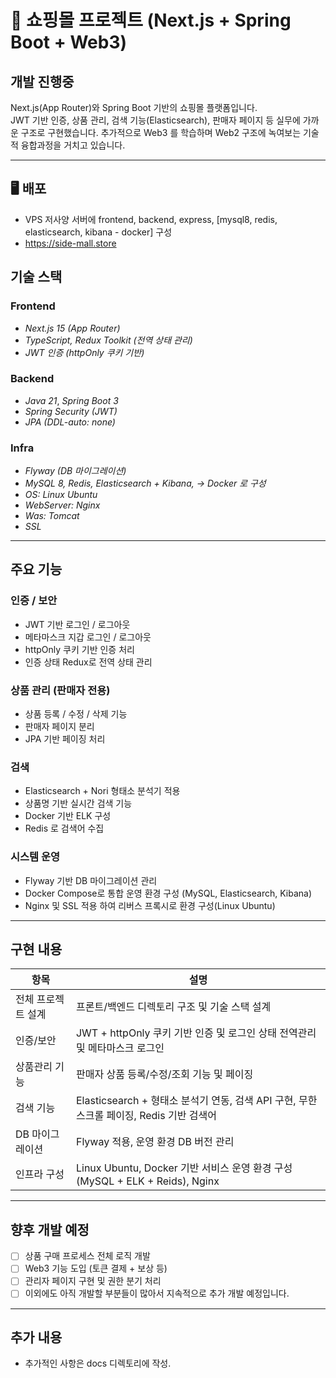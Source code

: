 # 🛒 쇼핑몰 프로젝트 (Next.js + Spring Boot + Web3)

## 개발 진행중

Next.js(App Router)와 Spring Boot 기반의 쇼핑몰 플랫폼입니다.  
JWT 기반 인증, 상품 관리, 검색 기능(Elasticsearch), 판매자 페이지 등 실무에 가까운 구조로 구현했습니다.
추가적으로 Web3 를 학습하며 Web2 구조에 녹여보는 기술적 융합과정을 거치고 있습니다.

---

## 🖥️ 배포

- VPS 저사양 서버에 frontend, backend, express, [mysql8, redis, elasticsearch, kibana - docker] 구성
- https://side-mall.store

## 기술 스택

### Frontend

- _Next.js 15 (App Router)_
- _TypeScript, Redux Toolkit (전역 상태 관리)_
- _JWT 인증 (httpOnly 쿠키 기반)_

### Backend

- _Java 21_, _Spring Boot 3_
- _Spring Security (JWT)_
- _JPA (DDL-auto: none)_

### Infra

- _Flyway (DB 마이그레이션)_
- _MySQL 8, Redis, Elasticsearch + Kibana, -> Docker 로 구성_
- _OS: Linux Ubuntu_
- _WebServer: Nginx_
- _Was: Tomcat_
- _SSL_

---

## 주요 기능

### 인증 / 보안

- JWT 기반 로그인 / 로그아웃
- 메타마스크 지갑 로그인 / 로그아웃
- httpOnly 쿠키 기반 인증 처리
- 인증 상태 Redux로 전역 상태 관리

### 상품 관리 (판매자 전용)

- 상품 등록 / 수정 / 삭제 기능
- 판매자 페이지 분리
- JPA 기반 페이징 처리

### 검색

- Elasticsearch + Nori 형태소 분석기 적용
- 상품명 기반 실시간 검색 기능
- Docker 기반 ELK 구성
- Redis 로 검색어 수집

### 시스템 운영

- Flyway 기반 DB 마이그레이션 관리
- Docker Compose로 통합 운영 환경 구성 (MySQL, Elasticsearch, Kibana)
- Nginx 및 SSL 적용 하여 리버스 프록시로 환경 구성(Linux Ubuntu)

---

## 구현 내용

| 항목               | 설명                                                                                     |
| ------------------ | ---------------------------------------------------------------------------------------- |
| 전체 프로젝트 설계 | 프론트/백엔드 디렉토리 구조 및 기술 스택 설계                                            |
| 인증/보안          | JWT + httpOnly 쿠키 기반 인증 및 로그인 상태 전역관리 및 메타마스크 로그인               |
| 상품관리 기능      | 판매자 상품 등록/수정/조회 기능 및 페이징                                                |
| 검색 기능          | Elasticsearch + 형태소 분석기 연동, 검색 API 구현, 무한 스크롤 페이징, Redis 기반 검색어 |
| DB 마이그레이션    | Flyway 적용, 운영 환경 DB 버전 관리                                                      |
| 인프라 구성        | Linux Ubuntu, Docker 기반 서비스 운영 환경 구성 (MySQL + ELK + Reids), Nginx             |

---

## 향후 개발 예정

- [ ] 상품 구매 프로세스 전체 로직 개발
- [ ] Web3 기능 도입 (토큰 결제 + 보상 등)
- [ ] 관리자 페이지 구현 및 권한 분기 처리
- [ ] 이외에도 아직 개발할 부분들이 많아서 지속적으로 추가 개발 예정입니다.

---

## 추가 내용

- 추가적인 사항은 docs 디렉토리에 작성.
